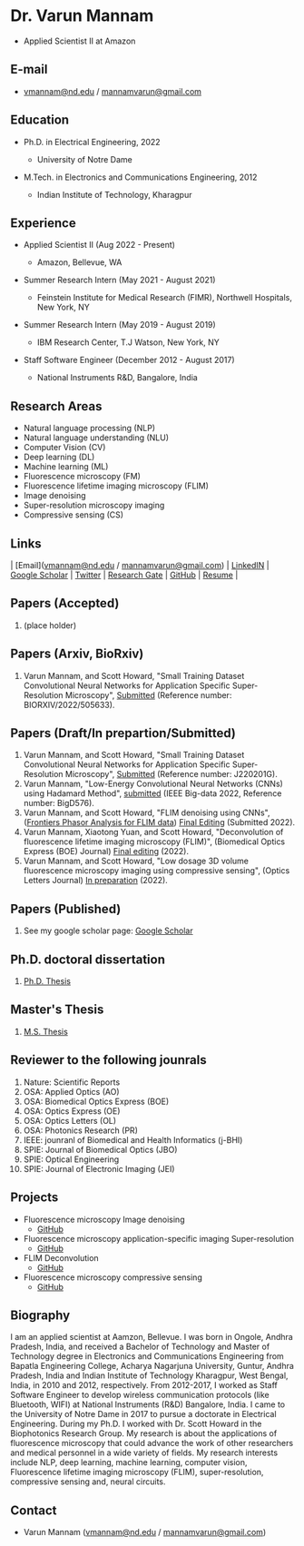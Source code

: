 # Dr. Varun Mannam 
- Applied Scientist II at Amazon

## E-mail
- vmannam@nd.edu / mannamvarun@gmail.com

## Education
- Ph.D. in Electrical Engineering, 2022
    - University of Notre Dame

- M.Tech. in Electronics and Communications Engineering, 2012
    - Indian Institute of Technology, Kharagpur

## Experience
- Applied Scientist II (Aug 2022 - Present)
    - Amazon, Bellevue, WA

- Summer Research Intern (May 2021 - August 2021)
    - Feinstein Institute for Medical Research (FIMR), Northwell Hospitals, New York, NY

- Summer Research Intern (May 2019 - August 2019)
    - IBM Research Center, T.J Watson, New York, NY

- Staff Software Engineer (December 2012 -  August 2017)
    - National Instruments R&D, Bangalore, India

## Research Areas
- Natural language processing (NLP)
- Natural language understanding (NLU)
- Computer Vision (CV)
- Deep learning (DL)
- Machine learning (ML)
- Fluorescence microscopy (FM)
- Fluorescence lifetime imaging microscopy (FLIM)
- Image denoising
- Super-resolution microscopy imaging
- Compressive sensing (CS)


## Links
| [Email](vmannam@nd.edu / mannamvarun@gmail.com) | [LinkedIN](https://www.linkedin.com/in/mannamvarun/) | [Google Scholar](https://scholar.google.com/citations?user=Obigz0UAAAAJ&hl=en&oi=ao) | [Twitter](https://twitter.com/mannam_varun) | [Research Gate](https://www.researchgate.net/profile/Varun-Mannam) | [GitHub](https://github.com/varunmannam) | [Resume](https://drive.google.com/file/d/1zhrNJZkoRutocBB_pbN5pAM26lxQf7AA/view?usp=sharing) |


## Papers (Accepted)

1. (place holder)

## Papers (Arxiv, BioRxiv)
1. Varun Mannam, and Scott Howard, "Small Training Dataset Convolutional Neural Networks for Application Specific Super-Resolution Microscopy", [Submitted](https://www.biorxiv.org/content/10.1101/2022.08.29.505633v1) (Reference number: BIORXIV/2022/505633).

## Papers (Draft/In prepartion/Submitted)

1. Varun Mannam, and Scott Howard, "Small Training Dataset Convolutional Neural Networks for Application Specific Super-Resolution Microscopy", [Submitted](https://www.biorxiv.org/content/10.1101/2022.08.29.505633v1) (Reference number: J220201G).
2. Varun Mannam, "Low-Energy Convolutional Neural Networks (CNNs) using Hadamard Method", [submitted](https://drive.google.com/file/d/1UNIwtxq8iD0lr2Cyt5WDoXRBLHrxShLF/view?usp=sharing) (IEEE Big-data 2022, Reference number: BigD576).
3. Varun Mannam, and Scott Howard, "FLIM denoising using CNNs", ([Frontiers Phasor Analysis for FLIM data](https://www.frontiersin.org/research-topics/44126/phasor-analysis-for-fluorescence-lifetime-data)) [Final Editing](https://www.overleaf.com/project/62f527f8726ee15d41f6c11f) (Submitted 2022).
4. Varun Mannam, Xiaotong Yuan, and Scott Howard, "Deconvolution of fluorescence lifetime imaging microscopy (FLIM)", (Biomedical Optics Express (BOE) Journal) [Final editing](https://www.overleaf.com/project/623a670910bdd0f838eaab23) (2022).
5. Varun Mannam, and Scott Howard, "Low dosage 3D volume fluorescence microscopy imaging using compressive sensing", (Optics Letters Journal) [In preparation](https://www.overleaf.com/project/62d04204534ebe3e039153ed) (2022).

## Papers (Published)
1. See my google scholar page: [Google Scholar](https://scholar.google.com/citations?user=Obigz0UAAAAJ&hl=en&oi=ao)


## Ph.D. doctoral dissertation
1. [Ph.D. Thesis](https://curate.nd.edu/show/5x21td99n58)

## Master's Thesis
1. [M.S. Thesis](https://github.com/varunmannam/Mtech_project/tree/master/Mtech_Varun_Mannam_project)


## Reviewer to the following jounrals

1. Nature: Scientific Reports 
2. OSA: Applied Optics (AO)
3. OSA: Biomedical Optics Express (BOE)
4. OSA: Optics Express (OE)
5. OSA: Optics Letters (OL)
6. OSA: Photonics Research (PR)
7. IEEE: jounranl of Biomedical and Health Informatics (j-BHI) 
8. SPIE: Journal of Biomedical Optics (JBO)
9. SPIE: Optical Engineering 
10. SPIE: Journal of Electronic Imaging (JEI)

## Projects
- Fluorescence microscopy Image denoising 
    - [GitHub](https://github.com/ND-HowardGroup/Instant-Image-Denoising)
- Fluorescence microscopy application-specific imaging Super-resolution
    - [GitHub](https://github.com/ND-HowardGroup/Deep_learning_Super-resolution)
- FLIM Deconvolution
    - [GitHub](https://github.com/ND-HowardGroup/Deconvolution_lifetime_imaging)
- Fluorescence microscopy compressive sensing
    - [GitHub](https://github.com/ND-HowardGroup/Low-power-in-vivo-imaging)


## Biography
I am an applied scientist at Aamzon, Bellevue. I was born in Ongole, Andhra Pradesh, India, and received a Bachelor of Technology and Master of Technology degree in Electronics and Communications Engineering from Bapatla Engineering College, Acharya Nagarjuna University, Guntur, Andhra Pradesh, India and Indian Institute of Technology Kharagpur, West Bengal, India, in 2010 and 2012, respectively. From 2012-2017, I worked as Staff Software Engineer to develop wireless communication protocols (like Bluetooth, WIFI) at National Instruments (R&D) Bangalore, India. I came to the University of Notre Dame in 2017 to pursue a doctorate in Electrical Engineering. During my Ph.D. I worked with Dr. Scott Howard in the Biophotonics Research Group. My research is about the applications of fluorescence microscopy that could advance the work of other researchers and medical personnel in a wide variety of fields. My research interests include NLP, deep learning, machine learning, computer vision, Fluorescence lifetime imaging microscopy (FLIM), super-resolution, compressive sensing and, neural circuits.

## Contact
- Varun Mannam (vmannam@nd.edu / mannamvarun@gmail.com)

